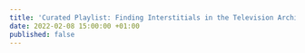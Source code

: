 ```yaml
---
title: 'Curated Playlist: Finding Interstitials in the Television Archive'
date: 2022-02-08 15:00:00 +01:00
published: false
---
```


